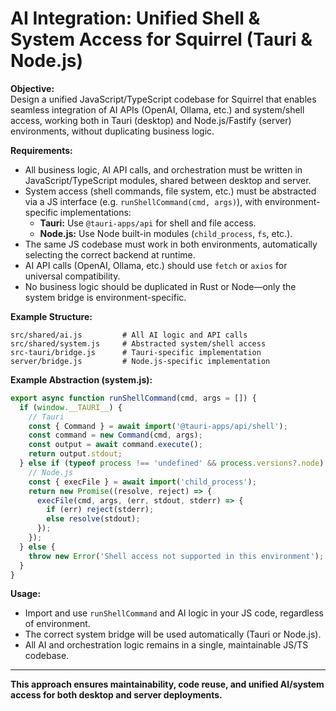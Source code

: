 # AI Integration: Unified Shell & System Access for Squirrel (Tauri & Node.js)

**Objective:**  
Design a unified JavaScript/TypeScript codebase for Squirrel that enables seamless integration of AI APIs (OpenAI, Ollama, etc.) and system/shell access, working both in Tauri (desktop) and Node.js/Fastify (server) environments, without duplicating business logic.

**Requirements:**
- All business logic, AI API calls, and orchestration must be written in JavaScript/TypeScript modules, shared between desktop and server.
- System access (shell commands, file system, etc.) must be abstracted via a JS interface (e.g. `runShellCommand(cmd, args)`), with environment-specific implementations:
  - **Tauri:** Use `@tauri-apps/api` for shell and file access.
  - **Node.js:** Use Node built-in modules (`child_process`, `fs`, etc.).
- The same JS codebase must work in both environments, automatically selecting the correct backend at runtime.
- AI API calls (OpenAI, Ollama, etc.) should use `fetch` or `axios` for universal compatibility.
- No business logic should be duplicated in Rust or Node—only the system bridge is environment-specific.

**Example Structure:**
```
src/shared/ai.js         # All AI logic and API calls
src/shared/system.js     # Abstracted system/shell access
src-tauri/bridge.js      # Tauri-specific implementation
server/bridge.js         # Node.js-specific implementation
```

**Example Abstraction (system.js):**
```js
export async function runShellCommand(cmd, args = []) {
  if (window.__TAURI__) {
    // Tauri
    const { Command } = await import('@tauri-apps/api/shell');
    const command = new Command(cmd, args);
    const output = await command.execute();
    return output.stdout;
  } else if (typeof process !== 'undefined' && process.versions?.node) {
    // Node.js
    const { execFile } = await import('child_process');
    return new Promise((resolve, reject) => {
      execFile(cmd, args, (err, stdout, stderr) => {
        if (err) reject(stderr);
        else resolve(stdout);
      });
    });
  } else {
    throw new Error('Shell access not supported in this environment');
  }
}
```

**Usage:**
- Import and use `runShellCommand` and AI logic in your JS code, regardless of environment.
- The correct system bridge will be used automatically (Tauri or Node.js).
- All AI and orchestration logic remains in a single, maintainable JS/TS codebase.

---

**This approach ensures maintainability, code reuse, and unified AI/system access for both desktop and server deployments.**
